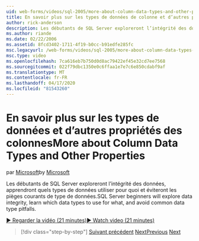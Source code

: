 ```yaml
---
uid: web-forms/videos/sql-2005/more-about-column-data-types-and-other-properties
title: En savoir plus sur les types de données de colonne et d’autres propriétés ( Microsoft Docs
author: rick-anderson
description: Les débutants de SQL Server exploreront l’intégrité des données, apprendront quels types de données utiliser pour quoi et éviteront les pièges courants de type de données.
ms.author: riande
ms.date: 02/22/2006
ms.assetid: 8fcd3402-1711-4f19-b0cc-b91edfe285fc
msc.legacyurl: /web-forms/videos/sql-2005/more-about-column-data-types-and-other-properties
msc.type: video
ms.openlocfilehash: 7ca616eb7b750d0d8ac79422ef45e32cd7ee7568
ms.sourcegitcommit: 022f79dbc1350e0c6ffaa1e7e7c6e850cdabf9af
ms.translationtype: MT
ms.contentlocale: fr-FR
ms.lasthandoff: 04/17/2020
ms.locfileid: "81543260"
---
```

# <a name="more-about-column-data-types-and-other-properties"></a><span data-ttu-id="a4bc9-103">En savoir plus sur les types de données et d’autres propriétés des colonnes</span><span class="sxs-lookup"><span data-stu-id="a4bc9-103">More about Column Data Types and Other Properties</span></span>

<span data-ttu-id="a4bc9-104">par [Microsoft](https://github.com/microsoft)</span><span class="sxs-lookup"><span data-stu-id="a4bc9-104">by [Microsoft](https://github.com/microsoft)</span></span>

<span data-ttu-id="a4bc9-105">Les débutants de SQL Server exploreront l’intégrité des données, apprendront quels types de données utiliser pour quoi et éviteront les pièges courants de type de données.</span><span class="sxs-lookup"><span data-stu-id="a4bc9-105">SQL Server beginners will explore data integrity, learn which data types to use for what, and avoid common data type pitfalls.</span></span>

[<span data-ttu-id="a4bc9-106">&#9654; Regarder la vidéo (21 minutes)</span><span class="sxs-lookup"><span data-stu-id="a4bc9-106">&#9654; Watch video (21 minutes)</span></span>](https://channel9.msdn.com/Blogs/ASP-NET-Site-Videos/more-about-column-data-types-and-other-properties)

> [!div class="step-by-step"]
> <span data-ttu-id="a4bc9-107">[Suivant précédent](understanding-database-tables-and-records.md)
> [Next](designing-relational-database-tables.md)</span><span class="sxs-lookup"><span data-stu-id="a4bc9-107">[Previous](understanding-database-tables-and-records.md)
[Next](designing-relational-database-tables.md)</span></span>
